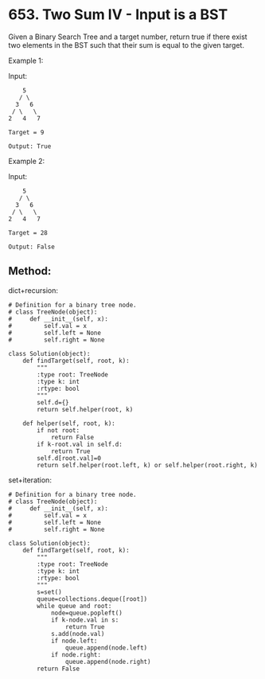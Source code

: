 # 653. Two Sum IV - Input is a BST

Given a Binary Search Tree and a target number, return true if there exist two elements in the BST such that their sum is equal to the given target.

Example 1:

Input: 

        5
       / \
      3   6
     / \   \
    2   4   7

    Target = 9

    Output: True
Example 2:

Input: 

        5
       / \
      3   6
     / \   \
    2   4   7

    Target = 28

    Output: False
    
## Method:

dict+recursion:

    # Definition for a binary tree node.
    # class TreeNode(object):
    #     def __init__(self, x):
    #         self.val = x
    #         self.left = None
    #         self.right = None
    
    class Solution(object):
        def findTarget(self, root, k):
            """
            :type root: TreeNode
            :type k: int
            :rtype: bool
            """
            self.d={}
            return self.helper(root, k)
            
        def helper(self, root, k):
            if not root:
                return False
            if k-root.val in self.d:
                return True
            self.d[root.val]=0
            return self.helper(root.left, k) or self.helper(root.right, k)
            
set+iteration:

    # Definition for a binary tree node.
    # class TreeNode(object):
    #     def __init__(self, x):
    #         self.val = x
    #         self.left = None
    #         self.right = None
    
    class Solution(object):
        def findTarget(self, root, k):
            """
            :type root: TreeNode
            :type k: int
            :rtype: bool
            """
            s=set()
            queue=collections.deque([root])
            while queue and root:
                node=queue.popleft()
                if k-node.val in s:
                    return True
                s.add(node.val)
                if node.left:
                    queue.append(node.left)
                if node.right:
                    queue.append(node.right)
            return False
            
            